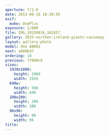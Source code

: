 ```yaml
---
aperture: f/2.0
date: 2015-08-16 16:28:59
exif:
  make: OnePlus
exposure: 1/600
file: IMG_20150816_162857
gallery: 2015-northen-ireland-giants-causeway
layout: gallery-photo
model: One A0001
next: a600bd7
ordering: 14
previous: 77089c9
sizes:
  1920x1080:
    height: 1080
    width: 1920
  640w:
    height: 360
    width: 640
  200x200:
    height: 200
    width: 200
  96x96:
    height: 96
    width: 96
title: 
---
```

